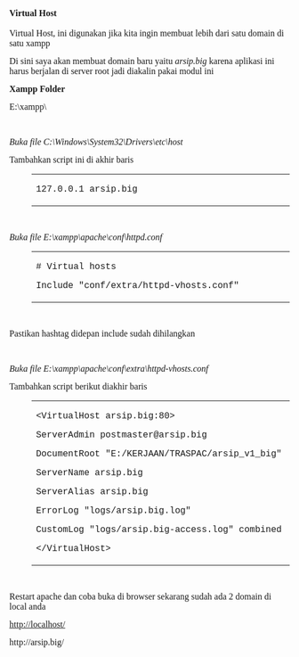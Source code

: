 <h2 class="western" lang="id-ID"><span style="font-family: Tahoma, serif;"><span style="font-size: medium;">Virtual Host</span></span></h2>
<p class="western" lang="id-ID"><span style="font-family: Tahoma, serif;"><span style="font-size: medium;">Virtual Host, ini digunakan jika kita ingin membuat lebih dari satu domain di satu xampp</span></span></p>
<p class="western" lang="id-ID"><span style="font-family: Tahoma, serif;"><span style="font-size: medium;">Di sini saya akan membuat domain baru yaitu </span></span><span style="font-family: Tahoma, serif;"><span style="font-size: medium;"><em>arsip.big</em></span></span><span style="font-family: Tahoma, serif;"><span style="font-size: medium;"> karena aplikasi ini harus berjalan di server root jadi diakalin pakai modul ini</span></span></p>
<p class="western" lang="id-ID"><span style="font-family: Tahoma, serif;"><span style="font-size: medium;"><strong> Xampp Folder</strong></span></span></p>
<p class="western" lang="id-ID"><span style="font-family: Tahoma, serif;"><span style="font-size: medium;"> E:\xampp\</span></span></p>
<p class="western" lang="id-ID"><br /> </p>
<p class="western" lang="id-ID"><span style="font-family: Tahoma, serif;"><span style="font-size: medium;"><em>Buka file C:\Windows\System32\Drivers\etc\host</em></span></span></p>
<p class="western" lang="id-ID"><span style="font-family: Tahoma, serif;"><span style="font-size: medium;">Tambahkan script ini di akhir baris</span></span></p>
<dl>
<dd>
<table width="554" cellspacing="0" cellpadding="7">
<tbody>
<tr>
<td valign="top" width="538">
<p class="western" lang="id-ID"><span style="font-family: 'Courier New', serif;"><span style="font-size: medium;">127.0.0.1 arsip.big</span></span></p>
</td>
</tr>
</tbody>
</table>
</dd>
</dl>
<p class="western" lang="id-ID"><br /> </p>
<p class="western" lang="id-ID" align="justify"><span style="font-family: Tahoma, serif;"><span style="font-size: medium;"><em>Buka file E:\xampp\apache\conf\httpd.conf</em></span></span></p>
<dl>
<dd>
<table width="554" cellspacing="0" cellpadding="7">
<tbody>
<tr>
<td valign="top" width="538">
<p class="western" lang="id-ID"><span style="font-family: 'Courier New', serif;"><span style="font-size: medium;"># Virtual hosts</span></span></p>
<p class="western" lang="id-ID"><span style="font-family: 'Courier New', serif;"><span style="font-size: medium;">Include "conf/extra/httpd-vhosts.conf"</span></span></p>
</td>
</tr>
</tbody>
</table>
</dd>
</dl>
<p class="western" lang="id-ID" align="justify"><br /> </p>
<p class="western" lang="id-ID"><span style="font-family: Tahoma, serif;"><span style="font-size: medium;">Pastikan hashtag didepan include sudah dihilangkan</span></span></p>
<p class="western" lang="id-ID"><br /> </p>
<p class="western" lang="id-ID"><span style="font-family: Tahoma, serif;"><span style="font-size: medium;"><em>Buka file E:\xampp\apache\conf\extra\httpd-vhosts.conf</em></span></span></p>
<p class="western" lang="id-ID"><span style="font-family: Tahoma, serif;"><span style="font-size: medium;">Tambahkan script berikut diakhir baris</span></span></p>
<dl>
<dd>
<table width="554" cellspacing="0" cellpadding="7">
<tbody>
<tr>
<td valign="top" width="538">
<p class="western" lang="id-ID"><span style="font-family: 'Courier New', serif;"><span style="font-size: medium;">&lt;VirtualHost arsip.big:80&gt;</span></span></p>
<p class="western" lang="id-ID"><span style="font-family: 'Courier New', serif;"><span style="font-size: medium;">ServerAdmin postmaster@arsip.big</span></span></p>
<p class="western" lang="id-ID"><span style="font-family: 'Courier New', serif;"><span style="font-size: medium;">DocumentRoot "E:/KERJAAN/TRASPAC/arsip_v1_big"</span></span></p>
<p class="western" lang="id-ID"><span style="font-family: 'Courier New', serif;"><span style="font-size: medium;">ServerName arsip.big</span></span></p>
<p class="western" lang="id-ID"><span style="font-family: 'Courier New', serif;"><span style="font-size: medium;">ServerAlias arsip.big</span></span></p>
<p class="western" lang="id-ID"><span style="font-family: 'Courier New', serif;"><span style="font-size: medium;">ErrorLog "logs/arsip.big.log"</span></span></p>
<p class="western" lang="id-ID"><span style="font-family: 'Courier New', serif;"><span style="font-size: medium;">CustomLog "logs/arsip.big-access.log" combined</span></span></p>
<p class="western" lang="id-ID"><span style="font-family: 'Courier New', serif;"><span style="font-size: medium;">&lt;/VirtualHost&gt;</span></span></p>
</td>
</tr>
</tbody>
</table>
</dd>
</dl>
<p class="western" lang="id-ID"><br /> </p>
<p class="western" lang="id-ID"><span style="font-family: Tahoma, serif;"><span style="font-size: medium;">Restart apache dan coba buka di browser sekarang sudah ada 2 domain di local anda</span></span></p>
<p class="western" lang="id-ID"><a href="http://localhost/"><span style="font-family: Tahoma, serif;"><span style="font-size: medium;">http://localhost/</span></span></a></p>
<p class="western" lang="id-ID"><span style="font-family: Tahoma, serif;"><span style="font-size: medium;">http://arsip.big/</span></span></p>
<p class="western" lang="id-ID"><br /> </p>
